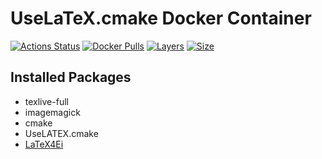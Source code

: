 # UseLaTeX.cmake Docker Container

[![Actions Status](https://github.com/MaKeAppDev/docker-uselatex/workflows/CI/badge.svg)](https://github.com/MaKeAppDev/docker-uselatex)
[![Docker Pulls](https://img.shields.io/docker/pulls/makeappdev/uselatex.svg)](https://hub.docker.com/r/makeappdev/uselatex/)
[![Layers](https://shields.beevelop.com/docker/image/layers/makeappdev/uselatex/latest.svg)](https://hub.docker.com/r/makeappdev/uselatex/builds)
[![Size](https://shields.beevelop.com/docker/image/image-size/makeappdev/uselatex/latest.svg)](https://hub.docker.com/r/makeappdev/uselatex/tags)

## Installed Packages

- texlive-full
- imagemagick
- cmake
- UseLATEX.cmake
- [LaTeX4Ei](https://github.com/latex4ei/latex4ei-packages)
